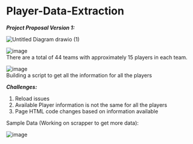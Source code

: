 # Player-Data-Extraction

***Project Proposal Version 1:***

![Untitled Diagram drawio (1)](https://user-images.githubusercontent.com/64576778/222074936-00863d34-a8c6-4abe-bdf5-36c3008ee7f8.png)

![image](https://user-images.githubusercontent.com/64576778/222076030-75feeb87-4c8e-4c1d-83e6-337ef2c58460.png)<br />
There are a total of 44 teams with approximately 15 players in each team.

![image](https://user-images.githubusercontent.com/64576778/222076280-376e5d26-aa08-4e32-bd0b-5d8d696b4b5a.png)<br />
Building a script to get all the information for all the players

***Challenges:***

1. Reload issues
2. Available Player information is not the same for all the players
3. Page HTML code changes based on information available

Sample Data (Working on scrapper to get more data): 

![image](https://user-images.githubusercontent.com/64576778/222075220-c749b6fd-83b7-4200-bc95-485d974763f5.png)


